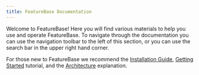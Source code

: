 ```yaml
---
title: FeatureBase Documentation
---
```


Welcome to FeatureBase! Here you will find various materials to help you use and operate FeatureBase. To navigate through the documentation you can use the navigation toolbar to the left of this section, or you can use the search bar in the upper right hand corner.

For those new to FeatureBase we recommend the [Installation Guide](/setting-up-featurebase/enterprise/installing-featurebase), [Getting Started](/quick-start-guide/community) tutorial, and the [Architecture](/setting-up-featurebase/enterprise/architecture) explanation.

